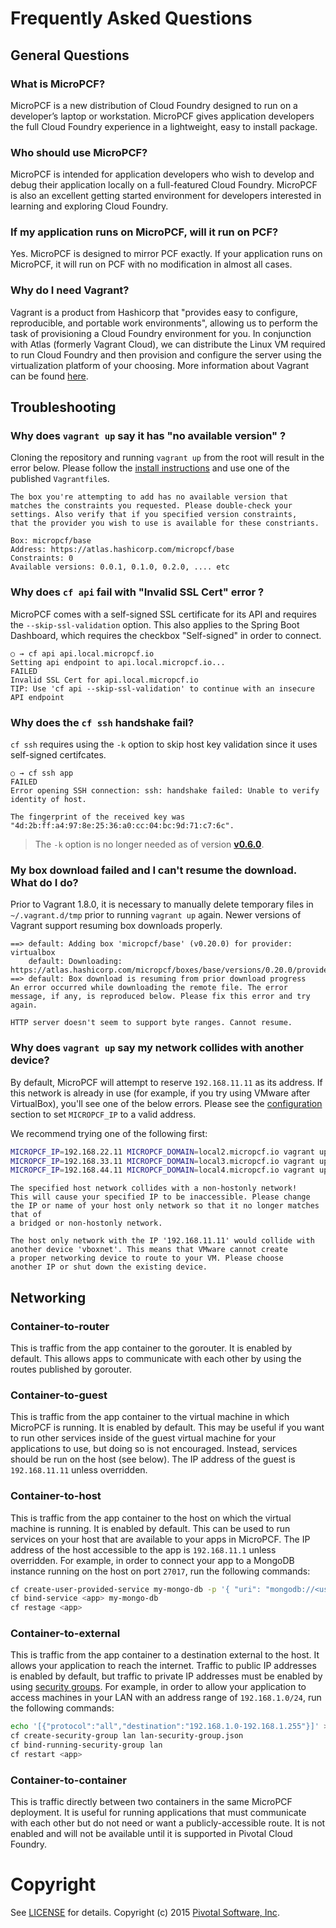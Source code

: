 # Frequently Asked Questions

## General Questions

### What is MicroPCF?

MicroPCF is a new distribution of Cloud Foundry designed to run on a developer’s laptop or workstation.  MicroPCF gives application developers the full Cloud Foundry experience in a lightweight, easy to install package.

### Who should use MicroPCF?

MicroPCF is intended for application developers who wish to develop and debug their application locally on a full-featured Cloud Foundry.  MicroPCF is also an excellent getting started environment for developers interested in learning and exploring Cloud Foundry.

### If my application runs on MicroPCF, will it run on PCF?

Yes.  MicroPCF is designed to mirror PCF exactly.  If your application runs on MicroPCF, it will run on PCF with no modification in almost all cases.

### Why do I need Vagrant?

Vagrant is a product from Hashicorp that "provides easy to configure, reproducible, and portable work environments", allowing us to perform the task of provisioning a Cloud Foundry environment for you.  In conjunction with Atlas (formerly Vagrant Cloud), we can distribute the Linux VM required to run Cloud Foundry and then provision and configure the server using the virtualization platform of your choosing.  More information about Vagrant can be found [here](https://docs.vagrantup.com/v2/why-vagrant/index.html).

## Troubleshooting

### Why does `vagrant up` say it has "no available version" ?

Cloning the repository and running `vagrant up` from the root will result in the error below.  Please follow the [install instructions](README.md#install) and use one of the published `Vagrantfile`s.

```
The box you're attempting to add has no available version that
matches the constraints you requested. Please double-check your
settings. Also verify that if you specified version constraints,
that the provider you wish to use is available for these constriants.

Box: micropcf/base
Address: https://atlas.hashicorp.com/micropcf/base
Constraints: 0
Available versions: 0.0.1, 0.1.0, 0.2.0, .... etc
```

### Why does `cf api` fail with "Invalid SSL Cert" error ?

MicroPCF comes with a self-signed SSL certificate for its API and requires the `--skip-ssl-validation` option.  This also applies to the Spring Boot Dashboard, which requires the checkbox "Self-signed" in order to connect.

```
○ → cf api api.local.micropcf.io
Setting api endpoint to api.local.micropcf.io...
FAILED
Invalid SSL Cert for api.local.micropcf.io
TIP: Use 'cf api --skip-ssl-validation' to continue with an insecure API endpoint
```

### Why does the `cf ssh` handshake fail?

`cf ssh` requires using the `-k` option to skip host key validation since it uses self-signed certifcates.

```
○ → cf ssh app
FAILED
Error opening SSH connection: ssh: handshake failed: Unable to verify identity of host.

The fingerprint of the received key was "4d:2b:ff:a4:97:8e:25:36:a0:cc:04:bc:9d:71:c7:6c".
```

> The `-k` option is no longer needed as of version [**v0.6.0**](https://github.com/pivotal-cf/micropcf/releases/tag/v0.6.0).

### My box download failed and I can't resume the download.  What do I do?

Prior to Vagrant 1.8.0, it is necessary to manually delete temporary files in `~/.vagrant.d/tmp` prior to running `vagrant up` again.  Newer versions of Vagrant support resuming box downloads properly.

```
==> default: Adding box 'micropcf/base' (v0.20.0) for provider: virtualbox
    default: Downloading: https://atlas.hashicorp.com/micropcf/boxes/base/versions/0.20.0/providers/virtualbox.box
==> default: Box download is resuming from prior download progress
An error occurred while downloading the remote file. The error
message, if any, is reproduced below. Please fix this error and try
again.

HTTP server doesn't seem to support byte ranges. Cannot resume.
```

### Why does `vagrant up` say my network collides with another device?

By default, MicroPCF will attempt to reserve `192.168.11.11` as its address.  If this network is already in use (for example, if you try using VMware after VirtualBox), you'll see one of the below errors.  Please see the [configuration](README.md#configuration) section to set `MICROPCF_IP` to a valid address.

We recommend trying one of the following first:

```bash
MICROPCF_IP=192.168.22.11 MICROPCF_DOMAIN=local2.micropcf.io vagrant up --provider=<provider>
MICROPCF_IP=192.168.33.11 MICROPCF_DOMAIN=local3.micropcf.io vagrant up --provider=<provider>
MICROPCF_IP=192.168.44.11 MICROPCF_DOMAIN=local4.micropcf.io vagrant up --provider=<provider>
```

```
The specified host network collides with a non-hostonly network!
This will cause your specified IP to be inaccessible. Please change
the IP or name of your host only network so that it no longer matches that of
a bridged or non-hostonly network.
```

```
The host only network with the IP '192.168.11.11' would collide with
another device 'vboxnet'. This means that VMware cannot create
a proper networking device to route to your VM. Please choose
another IP or shut down the existing device.
```

## Networking

### Container-to-router

This is traffic from the app container to the gorouter. It is enabled by default. This allows apps to communicate with each other by using the routes published by gorouter.

### Container-to-guest

This is traffic from the app container to the virtual machine in which MicroPCF is running. It is enabled by default. This may be useful if you want to run other services inside of the guest virtual machine for your applications to use, but doing so is not encouraged. Instead, services should be run on the host (see below). The IP address of the guest is `192.168.11.11` unless overridden.

### Container-to-host

This is traffic from the app container to the host on which the virtual machine is running. It is enabled by default. This can be used to run services on your host that are available to your apps in MicroPCF.  The IP address of the host accessible to the app is `192.168.11.1` unless overridden. For example, in order to connect your app to a MongoDB instance running on the host on port `27017`, run the following commands:

```bash
cf create-user-provided-service my-mongo-db -p '{ "uri": "mongodb://<username>:<password>@192.168.11.1:27017/<database>" }'
cf bind-service <app> my-mongo-db
cf restage <app>
```

### Container-to-external

This is traffic from the app container to a destination external to the host. It allows your application to reach the internet. Traffic to public IP addresses is enabled by default, but traffic to private IP addresses must be enabled by using [security groups](http://docs.pivotal.io/pivotalcf/adminguide/app-sec-groups.html). For example, in order to allow your application to access machines in your LAN with an address range of `192.168.1.0/24`, run the following commands:

```bash
echo '[{"protocol":"all","destination":"192.168.1.0-192.168.1.255"}]' > lan-security-group.json
cf create-security-group lan lan-security-group.json
cf bind-running-security-group lan
cf restart <app>
```

### Container-to-container

This is traffic directly between two containers in the same MicroPCF deployment. It is useful for running applications that must communicate with each other but do not need or want a publicly-accessible route. It is not enabled and will not be available until it is supported in Pivotal Cloud Foundry.

# Copyright

See [LICENSE](LICENSE) for details.
Copyright (c) 2015 [Pivotal Software, Inc](http://www.pivotal.io/).
